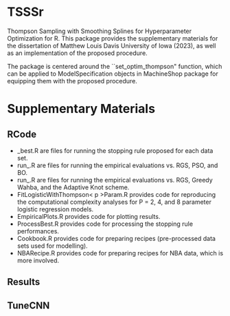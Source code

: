 # TSSSr

Thompson Sampling with Smoothing Splines for Hyperparameter Optimization for R. This package provides the supplementary materials for the dissertation of Matthew Louis Davis University of Iowa (2023), as well as an implementation of the proposed procedure. 

The package is centered around the ``set_optim_thompson" function, which can be applied to ModelSpecification objects in MachineShop package for equipping them with the proposed procedure. 

# Supplementary Materials

## RCode
- <data set>_best.R are files for running the stopping rule proposed for each data set. 
- run_<data set>.R are files for running the empirical evaluations vs. RGS, PSO, and BO.
- run_<data set>.R are files for running the empirical evaluations vs. RGS, Greedy Wahba, and the Adaptive Knot scheme.
- FitLogisticWithThompson< p >Param.R provides code for reproducing the computational complexity analyses for P = 2, 4, and 8 parameter logistic regression models.
- EmpiricalPlots.R provides code for plotting results.
- ProcessBest.R provides code for processing the stopping rule performances.
- Cookbook.R provides code for preparing recipes (pre-processed data sets used for modelling).
- NBARecipe.R provides code for preparing recipes for NBA data, which is more involved.

## Results

## TuneCNN

